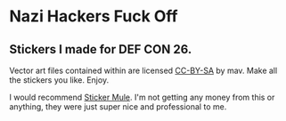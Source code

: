 # Nazi Hackers Fuck Off

## Stickers I made for DEF CON 26.

Vector art files contained within are licensed [CC-BY-SA](https://creativecommons.org/licenses/by-sa/4.0/) by mav. Make all the stickers you like. Enjoy.

I would recommend [Sticker Mule](https://stickermule.com). I'm not getting any money from this or anything, they were just super nice and professional to me.
